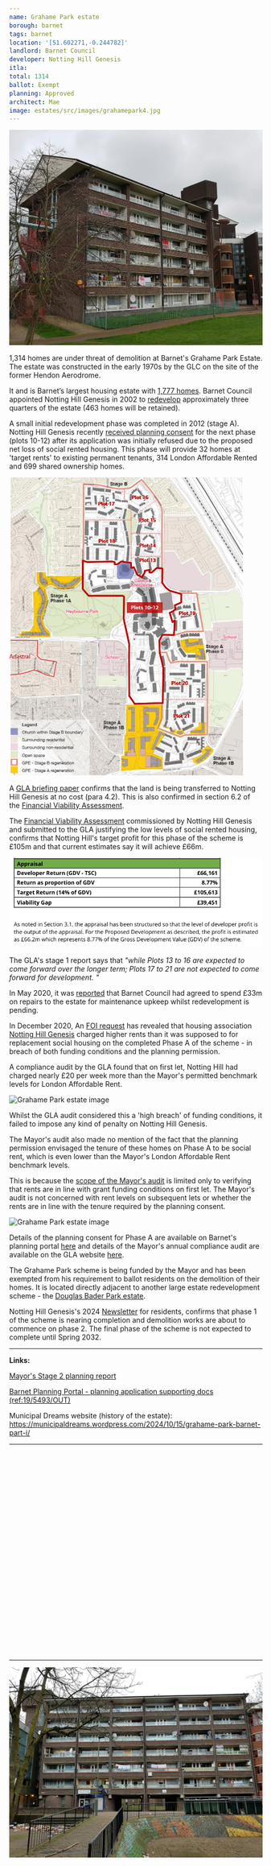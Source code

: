 ```yaml
---
name: Grahame Park estate
borough: barnet
tags: barnet
location: '[51.602271,-0.244782]'
landlord: Barnet Council
developer: Notting Hill Genesis
itla:
total: 1314
ballot: Exempt
planning: Approved
architect: Mae
image: estates/src/images/grahamepark4.jpg
---
```

![Grahame Park estate image](src/images/grahamepark4.jpg)

1,314 homes are under threat of demolition at Barnet's Grahame Park Estate. The estate was constructed in the early 1970s by the GLC on the site of the former Hendon Aerodrome.

It and is Barnet’s largest housing estate with [1,777 homes](https://www.barnet.gov.uk/planning-and-building/planning-policies/local-plan/grahame-park-july-2016). Barnet Council appointed Notting Hill Genesis in 2002 to [redevelop](https://www.barnet.gov.uk/grahame-park) approximately three quarters of the estate (463 homes will be retained).

A small initial redevelopment phase was completed in 2012 (stage A). Notting Hill Genesis recently [received planning consent](https://www.insidehousing.co.uk/news/news/sadiq-khan-approves-housing-associations-2000-home-estate-regeneration-plan-66346) for the next phase (plots 10-12) after its application was initially refused due to the proposed net loss of social rented housing. This phase will provide 32 homes at 'target rents' to existing permanent tenants, 314 London Affordable Rented and 699 shared ownership homes.

![Grahame Park estate image](src/images/gparkphases.png)

A [GLA briefing paper](https://www.london.gov.uk/sites/default/files/gla_grahame_park_estate_fva_comments_march_2020_redacted.pdf) confirms that the land is being transferred to Notting Hill Genesis at no cost (para 4.2). This is also confirmed in section 6.2 of the [Financial Viability Assessment](https://www.london.gov.uk/sites/default/files/gp_stage_b_financial_viability_assessment_report_v4.0.pdf). 

The [Financial Viability Assessment](https://www.london.gov.uk/sites/default/files/gp_stage_b_financial_viability_assessment_report_v4.0.pdf) commissioned by Notting Hill Genesis and submitted to the GLA justifying the low levels of social rented housing, confirms that Notting Hill's target profit for this phase of the scheme is £105m and that current estimates say it will achieve £66m.

![Grahame Park estate image](src/images/gparkprofit.png)

The GLA's stage 1 report says that _"while Plots 13 to 16 are expected to come forward over the longer term; Plots 17 to 21 are not expected to come forward for development. "_

In May 2020, it was [reported](https://www.insidehousing.co.uk/news/news/sadiq-khan-approves-housing-associations-2000-home-estate-regeneration-plan-66346) that Barnet Council had agreed to spend £33m on repairs to the estate for maintenance upkeep whilst redevelopment is pending.

In December 2020, An [FOI request](https://www.whatdotheyknow.com/request/affordable_housing_funding_annua) has revealed that housing association [Notting Hill Genesis](https://www.nhg.org.uk) charged higher rents than it was supposed to for replacement social housing on the completed Phase A of the scheme - in breach of both funding conditions and the planning permission.

A compliance audit by the GLA found that on first let, Notting Hill had charged nearly £20 per week more than the Mayor's permitted benchmark levels for London Affordable Rent.

![Grahame Park estate image](https://35percent.org/img/gparkaudit2.png)

Whilst the GLA audit considered this a 'high breach' of funding conditions, it failed to impose any kind of penalty on Notting Hill Genesis.

The Mayor's audit also made no mention of the fact that the planning permission envisaged the tenure of these homes on Phase A to be social rent, which is even lower than the Mayor's London Affordable Rent benchmark levels.

This is because the [scope of the Mayor's audit](https://www.london.gov.uk/file/46480) is limited only to verifying that rents are in line with grant funding conditions on first let. The Mayor's audit is not concerned with rent levels on subsequent lets or whether the rents are in line with the tenure required by the planning consent.

![Grahame Park estate image](https://35percent.org/img/glachecklist.jpg)

Details of the planning consent for Phase A are available on Barnet's planning portal [here](https://publicaccess.barnet.gov.uk/online-applications/applicationDetails.do?activeTab=documents&keyVal=NEVAH5JIFWV00) and details of the Mayor's annual compliance audit are available on the GLA website [here](https://www.london.gov.uk/sites/default/files/11_gla_cfg_section_9._compliance_audit_-_august_2020.pdf).

The Grahame Park scheme is being funded by the Mayor and has been exempted from his requirement to ballot residents on the demolition of their homes. It is located directly adjacent to another large estate redevelopment scheme - the [Douglas Bader Park estate](https://estatewatch.london/estates/barnet/douglasbaderpark/).

Notting Hill Genesis's 2024 [Newsletter](https://www.nhg.org.uk/media/t1fnp3lj/grahame-park-regeneration-2024-updates.pdf) for residents, confirms that phase 1 of the scheme is nearing completion and demolition works are about to commence on phase 2. The final phase of the scheme is not expected to complete until Spring 2032.

---

__Links:__

[Mayor's Stage 2 planning report](https://gla.force.com/pr/s/planning-application/a0i4J0000003Tu8QAE/20200543hs2?tabset-c2f3b=2)

[Barnet Planning Portal - planning application supporting docs (ref:19/5493/OUT)](https://publicaccess.barnet.gov.uk/online-applications/applicationDetails.do?activeTab=documents&keyVal=PZ5MNBJI0I700)

Municipal Dreams website (history of the estate): <https://municipaldreams.wordpress.com/2024/10/15/grahame-park-barnet-part-i/>

---

<!------------THE CODE BELOW RENDERS THE MAP - DO NOT EDIT! ---------------------------->

<div id="map" style="width: 100%; height: 400px;"></div>

<script>
  var map = L.map('map').setView({{ location }}, 13);
  L.tileLayer('https://tile.openstreetmap.org/{z}/{x}/{y}.png', {
  maxZoom: 19,
attribution: '&copy; <a href="http://www.openstreetmap.org/copyright">OpenStreetMap</a>'
}).addTo(map);
var circle = L.circle({{ location }}, {
    color: 'red',
    fillColor: '#f03',
    fillOpacity: 0.5,
    radius: 500
}).addTo(map);
</script>

---

![Grahame Park estate image](src/images/grahamepark.jpg)
